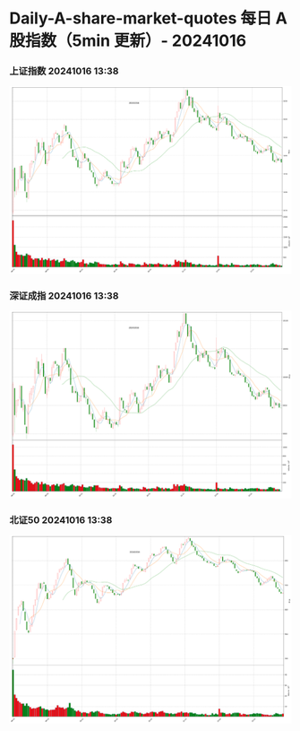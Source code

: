 
# Daily-A-share-market-quotes 每日 A 股指数（5min 更新）- 20241016

### 上证指数 20241016 13:38
![](./fig/2024/10/20241016-sh000001.png)

### 深证成指 20241016 13:38
![](./fig/2024/10/20241016-sz399001.png)

### 北证50 20241016 13:38
![](./fig/2024/10/20241016-bj899050.png)
